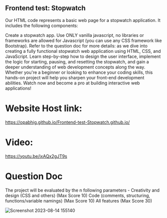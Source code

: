 ## Frontend test: Stopwatch

Our HTML code represents a basic web page for a stopwatch application. It includes the following components:

Create a stopwatch app. Use ONLY vanilla javascript, no libraries or frameworks are allowed for Javascript (you can use any CSS framework like Bootstrap).
Refer to the question doc for more details:
as we dive into creating a fully functional stopwatch web application using HTML, CSS, and JavaScript. Learn step-by-step how to design the user interface, implement the logic for starting, pausing, and resetting the stopwatch, and gain a deeper understanding of web development concepts along the way. Whether you're a beginner or looking to enhance your coding skills, this hands-on project will help you sharpen your front-end development abilities. Watch now and become a pro at building interactive web applications!

# Website Host link:
https://opabhig.github.io/Frontend-test-Stopwatch.github.io/

# Video:
https://youtu.be/ixAQx2gJT9s


# Question Doc

The project will be evaluated by the n following parameters -
Creativity and design (CSS and others) (Max Score 10)
Code (comments, structuring, functions/variable namings) (Max Score 10)
All features (Max Score 30)

![Screenshot 2023-08-14 155140](https://github.com/OpAbhiG/Frontend-test-Stopwatch.github.io/assets/110295591/9b6ff5e4-3c0c-42b8-b229-0cfa901e08ce)

